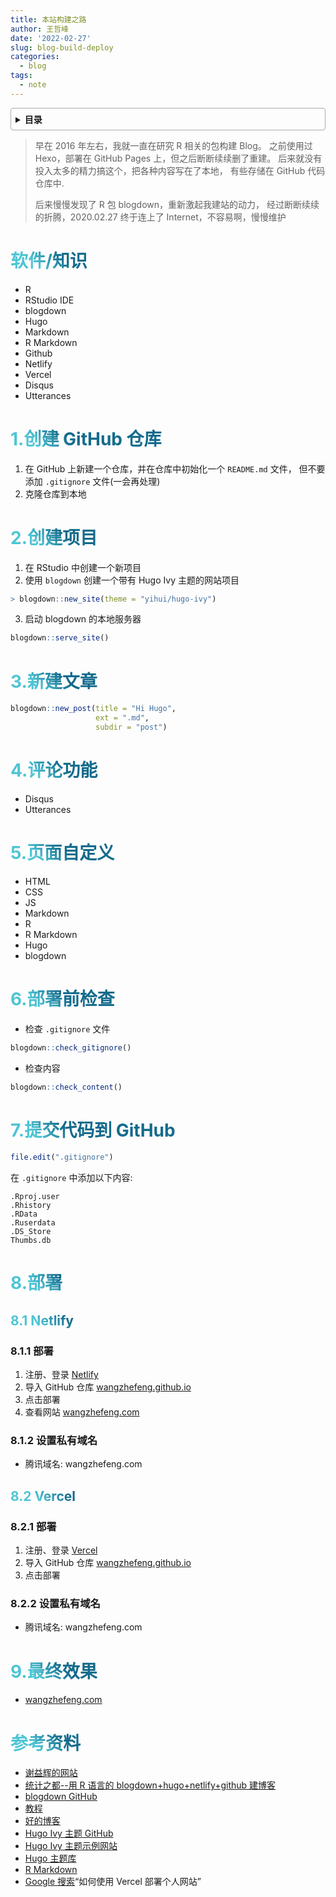 ```yaml
---
title: 本站构建之路
author: 王哲峰
date: '2022-02-27'
slug: blog-build-deploy
categories:
  - blog
tags:
  - note
---
```


<style>
h1 {
  background-color: #2B90B6;
  background-image: linear-gradient(45deg, #4EC5D4 10%, #146b8c 20%);
  background-size: 100%;
  -webkit-background-clip: text;
  -moz-background-clip: text;
  -webkit-text-fill-color: transparent;
  -moz-text-fill-color: transparent;
}
h2 {
  background-color: #2B90B6;
  background-image: linear-gradient(45deg, #4EC5D4 10%, #146b8c 20%);
  background-size: 100%;
  -webkit-background-clip: text;
  -moz-background-clip: text;
  -webkit-text-fill-color: transparent;
  -moz-text-fill-color: transparent;
}

details {
    border: 1px solid #aaa;
    border-radius: 4px;
    padding: .5em .5em 0;
}

summary {
    font-weight: bold;
    margin: -.5em -.5em 0;
    padding: .5em;
}

details[open] {
    padding: .5em;
}

details[open] summary {
    border-bottom: 1px solid #aaa;
    margin-bottom: .5em;
}
</style>


<details><summary>目录</summary><p>

- [软件/知识](#软件知识)
- [1.创建 GitHub 仓库](#1创建-github-仓库)
- [2.创建项目](#2创建项目)
- [3.新建文章](#3新建文章)
- [4.评论功能](#4评论功能)
- [5.页面自定义](#5页面自定义)
- [6.部署前检查](#6部署前检查)
- [7.提交代码到 GitHub](#7提交代码到-github)
- [8.部署](#8部署)
  - [8.1 Netlify](#81-netlify)
    - [8.1.1 部署](#811-部署)
    - [8.1.2 设置私有域名](#812-设置私有域名)
  - [8.2 Vercel](#82-vercel)
    - [8.2.1 部署](#821-部署)
    - [8.2.2 设置私有域名](#822-设置私有域名)
- [9.最终效果](#9最终效果)
- [参考资料](#参考资料)
</p></details><p></p>


> 早在 2016 年左右，我就一直在研究 R 相关的包构建 Blog。
  之前使用过 Hexo，部署在 GitHub Pages 上，但之后断断续续删了重建。
  后来就没有投入太多的精力搞这个，把各种内容写在了本地，
  有些存储在 GitHub 代码仓库中.
> 
> 后来慢慢发现了 R 包 blogdown，重新激起我建站的动力，
  经过断断续续的折腾，2020.02.27 终于连上了 Internet，不容易啊，慢慢维护


# 软件/知识

- R
- RStudio IDE
- blogdown
- Hugo
- Markdown
- R Markdown
- Github
- Netlify
- Vercel
- Disqus
- Utterances

# 1.创建 GitHub 仓库

1. 在 GitHub 上新建一个仓库，并在仓库中初始化一个 `README.md` 文件，
   但不要添加 `.gitignore` 文件(一会再处理)
2. 克隆仓库到本地

# 2.创建项目

1. 在 RStudio 中创建一个新项目
2. 使用 `blogdown` 创建一个带有 Hugo Ivy 主题的网站项目

```r
> blogdown::new_site(theme = "yihui/hugo-ivy")
```

3. 启动 blogdown 的本地服务器

```r
blogdown::serve_site()
```

# 3.新建文章

```r
blogdown::new_post(title = "Hi Hugo", 
                   ext = ".md",
                   subdir = "post")
```

# 4.评论功能

- Disqus
- Utterances

# 5.页面自定义

- HTML
- CSS
- JS
- Markdown
- R
- R Markdown
- Hugo
- blogdown

# 6.部署前检查

- 检查 `.gitignore` 文件

```r
blogdown::check_gitignore()
```

- 检查内容

```r
blogdown::check_content()
```

# 7.提交代码到 GitHub

```r
file.edit(".gitignore")
```

在 `.gitignore` 中添加以下内容:

```
.Rproj.user
.Rhistory
.RData
.Ruserdata
.DS_Store
Thumbs.db
```

# 8.部署

## 8.1 Netlify

### 8.1.1 部署

1. 注册、登录 [Netlify](https://vercel.com/login)
2. 导入 GitHub 仓库 [wangzhefeng.github.io](https://github.com/wangzhefeng/wangzhefeng.github.io)
3. 点击部署
4. 查看网站 [wangzhefeng.com](https://wangzhefeng.com/)

### 8.1.2 设置私有域名

- 腾讯域名: wangzhefeng.com

## 8.2 Vercel

### 8.2.1 部署

1. 注册、登录 [Vercel](https://vercel.com/login)
2. 导入 GitHub 仓库 [wangzhefeng.github.io](https://github.com/wangzhefeng/wangzhefeng.github.io)
3. 点击部署

### 8.2.2 设置私有域名

- 腾讯域名: wangzhefeng.com

# 9.最终效果

- [wangzhefeng.com](https://wangzhefeng.vercel.app/)

# 参考资料

- [谢益辉的网站](https://yihui.org/)
- [统计之都--用 R 语言的 blogdown+hugo+netlify+github 建博客](https://cosx.org/2018/01/build-blog-with-blogdown-hugo-netlify-github/)
- [blogdown GitHub](https://github.com/rstudio/blogdown)
- [教程](https://www.apreshill.com/blog/2020-12-new-year-new-blogdown/#step-5-publish-site)
- [好的博客](https://robjhyndman.com/)
- [Hugo Ivy 主题 GitHub](https://github.com/yihui/hugo-ivy)
- [Hugo Ivy 主题示例网站](https://ivy.yihui.org/)
- [Hugo 主题库](https://themes.gohugo.io/?search-input=)
- [R Markdown](https://rmarkdown.rstudio.com/)
- [Google 搜索](https://www.google.com)“如何使用 Vercel 部署个人网站”
